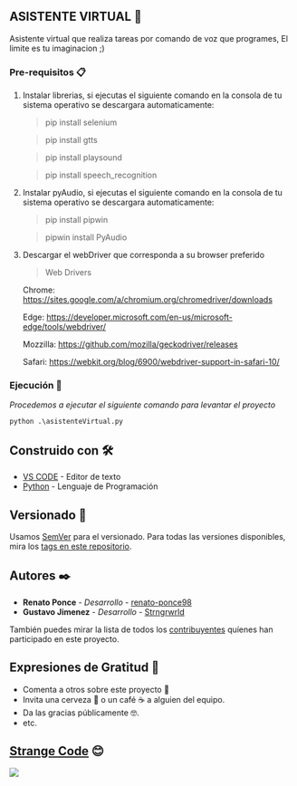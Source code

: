 ## ASISTENTE VIRTUAL 🤖

 Asistente virtual que realiza tareas por comando de voz que programes, El limite es tu imaginacion ;)


### Pre-requisitos 📋

 1. Instalar librerias, si ejecutas el siguiente comando en la consola de tu sistema operativo se descargara automaticamente:
	>   pip install selenium

    >   pip install gtts

    >   pip install playsound

    >   pip install speech_recognition

 1. Instalar pyAudio, si ejecutas el siguiente comando en la consola de tu sistema operativo se descargara automaticamente:
    >   pip install pipwin

    >   pipwin install PyAudio

 1. Descargar el webDriver que corresponda a su browser preferido
    >  Web Drivers

    Chrome:
     https://sites.google.com/a/chromium.org/chromedriver/downloads
	 
    Edge:
    https://developer.microsoft.com/en-us/microsoft-edge/tools/webdriver/
	
    Mozzilla:
    https://github.com/mozilla/geckodriver/releases
	
    Safari:
    https://webkit.org/blog/6900/webdriver-support-in-safari-10/

### Ejecución 🔧

_Procedemos a ejecutar el siguiente comando para levantar el proyecto_

```
python .\asistenteVirtual.py
```

<!-- 
## Ejecutando las pruebas ⚙️

_Explica como ejecutar las pruebas automatizadas para este sistema_

### Analice las pruebas end-to-end 🔩

_Explica que verifican estas pruebas y por qué_

```
Da un ejemplo
```

### Y las pruebas de estilo de codificación ⌨️

_Explica que verifican estas pruebas y por qué_

```
Da un ejemplo
``` -->

<!-- ## Despliegue 📦

_Agrega notas adicionales sobre como hacer deploy_ -->

## Construido con 🛠️

* [VS CODE](https://code.visualstudio.com/) - Editor de texto
* [Python](https://www.python.org/) - Lenguaje de Programación

## Versionado 📌

Usamos [SemVer](http://semver.org/) para el versionado. Para todas las versiones disponibles, mira los [tags en este repositorio](https://github.com/Strange-Code/DetectorRostro/tags).

## Autores ✒️

* **Renato Ponce** - *Desarrollo* - [renato-ponce98](https://github.com/renato-ponce98)
* **Gustavo Jimenez** - *Desarrollo* - [Strngrwrld](https://github.com/Strngrwrld)

También puedes mirar la lista de todos los [contribuyentes](https://github.com/Strange-Code/DetectorRostro/contributors) quíenes han participado en este proyecto. 


## Expresiones de Gratitud 🎁

* Comenta a otros sobre este proyecto 📢
* Invita una cerveza 🍺 o un café ☕ a alguien del equipo. 
* Da las gracias públicamente 🤓.
* etc.

## [Strange Code](https://github.com/Strange-Code) 😊

![](https://avatars.githubusercontent.com/u/79027421?s=200&v=4)
